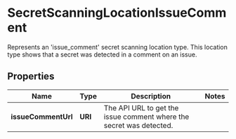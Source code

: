 

# SecretScanningLocationIssueComment

Represents an 'issue_comment' secret scanning location type. This location type shows that a secret was detected in a comment on an issue.

## Properties

| Name | Type | Description | Notes |
|------------ | ------------- | ------------- | -------------|
|**issueCommentUrl** | **URI** | The API URL to get the issue comment where the secret was detected. |  |



